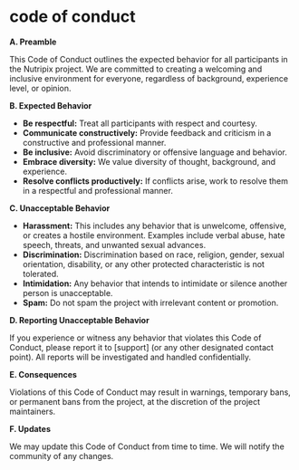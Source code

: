 # code of conduct

**A. Preamble**

This Code of Conduct outlines the expected behavior for all participants in the Nutripix project. We are committed to creating a welcoming and inclusive environment for everyone, regardless of background, experience level, or opinion.

**B. Expected Behavior**

- **Be respectful:** Treat all participants with respect and courtesy.
- **Communicate constructively:** Provide feedback and criticism in a constructive and professional manner.
- **Be inclusive:** Avoid discriminatory or offensive language and behavior.
- **Embrace diversity:** We value diversity of thought, background, and experience.
- **Resolve conflicts productively:** If conflicts arise, work to resolve them in a respectful and professional manner.

**C. Unacceptable Behavior**

- **Harassment:** This includes any behavior that is unwelcome, offensive, or creates a hostile environment. Examples include verbal abuse, hate speech, threats, and unwanted sexual advances.
- **Discrimination:** Discrimination based on race, religion, gender, sexual orientation, disability, or any other protected characteristic is not tolerated.
- **Intimidation:** Any behavior that intends to intimidate or silence another person is unacceptable.
- **Spam:** Do not spam the project with irrelevant content or promotion.

**D. Reporting Unacceptable Behavior**

If you experience or witness any behavior that violates this Code of Conduct, please report it to [support] (or any other designated contact point). All reports will be investigated and handled confidentially.

**E. Consequences**

Violations of this Code of Conduct may result in warnings, temporary bans, or permanent bans from the project, at the discretion of the project maintainers.

**F. Updates**

We may update this Code of Conduct from time to time. We will notify the community of any changes.